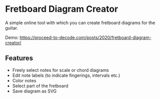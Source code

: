 # Fretboard Diagram Creator

A simple online tool with which you can create fretboard diagrams for the guitar. 

Demo: https://proceed-to-decode.com/posts/2020/fretboard-diagram-creator/

## Features

* Freely select notes for scale or chord diagrams
* Edit note labels (to indicate fingerings, intervals etc.)
* Color notes
* Select part of the fretboard
* Save diagram as SVG
